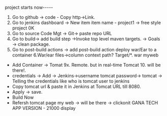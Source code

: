 project starts now-----
1. Go to github → code - Copy http→Link.
2. Go to jenkins dashboard → New item
item name - project1 → free style project
0K
3. Go to source Code Mgt → Git→ paste repo
URL
4. Go to build→ add build step →Invoke top level maven targets.
→ Goals → clean package.
5. Go to post-build actions → add post-build action
deploy war/Ear to a container
6.War/ear files->column  context path? 
 Target/*. war             myweb
* Add Container → Tomat 9x. Remote.
 but in real-time Tomcat 10. will be there!.
* credentials → Add → Jenkins→username tomcat
password→ tomcat
→ Telling the credentials like who is tomcat
user to jenkins
* Copy tomcat url & paste it in Jenkins at Tomcat URL till 8080.
* Apply → save.
* Build Now
* Refersh tomcat page
my web → will be there → clickonit
GANA TECH APP VERSION - 21000
display
